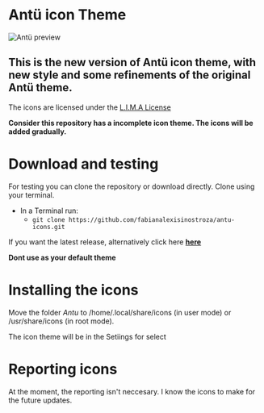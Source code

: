 # Antü icon Theme

![Antü preview](https://pinguinosyuncafe.files.wordpress.com/2017/05/g8372.png)

## This is the new version of Antü icon theme, with new style and some refinements of the original Antü theme.

The icons are licensed under the [L.I.M.A License](https://limalicense.com/getlicense/) 

**Consider this repository has a incomplete icon theme. The icons will be added gradually.**

# Download and testing

For testing you can clone the repository or download directly. Clone using your terminal.

* In a Terminal run: 
  * `git clone https://github.com/fabianalexisinostroza/antu-icons.git`

If you want the latest release, alternatively click here [**here**](https://github.com/fabianalexisinostroza/antu-icons/releases)

**Dont use as your default theme**


# Installing the icons

Move the folder *Antu*  to /home/.local/share/icons (in user mode) or /usr/share/icons (in root mode).

The icon theme will be in the Setiings for select


# Reporting icons

At the moment, the reporting isn't neccesary. I know the icons to make for the future updates.
